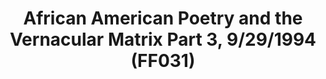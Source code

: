 ---
layout: manifest
title: African American Poetry and the Vernacular Matrix Part 3, 9/29/1994 (FF031)
manifest_name: ff031

---